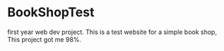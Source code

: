 # BookShopTest
first year web dev project.
This is a test website for a simple book shop, 
This project got me 98%.


